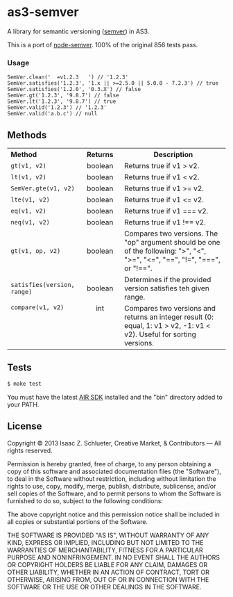 # as3-semver

A library for semantic versioning ([semver](http://semver.org/)) in AS3.

This is a port of [node-semver](https://github.com/isaacs/node-semver). 100% of the original 856 tests pass.

### Usage

```as3
SemVer.clean('  =v1.2.3   ') // '1.2.3'
SemVer.satisfies('1.2.3', '1.x || >=2.5.0 || 5.0.0 - 7.2.3') // true
SemVer.satisfies('1.2.0', '0.3.X') // false
SemVer.gt('1.2.3', '9.8.7') // false
SemVer.lt('1.2.3', '9.8.7') // true
SemVer.valid('1.2.3') // '1.2.3'
SemVer.valid('a.b.c') // null
```

## Methods

<table width="100%">
  <tr>
    <th align="left" width="150px">Method</th>
    <th width="80px">Returns</th>
    <th>Description</th>
  </tr>
  <tr>
    <td><code>gt(v1, v2)</code></td>
    <td align="center">boolean</td>
    <td>Returns true if v1 > v2.</td>
  </tr>
  <tr>
    <td><code>lt(v1, v2)</code></td>
    <td align="center">boolean</td>
    <td>Returns true if v1 < v2.</td>
  </tr>
  <tr>
    <td><code>SemVer.gte(v1, v2)</code></td>
    <td align="center">boolean</td>
    <td>Returns true if v1 >= v2.</td>
  </tr>
  <tr>
    <td><code>lte(v1, v2)</code></td>
    <td align="center">boolean</td>
    <td>Returns true if v1 <= v2.</td>
  </tr>
  <tr>
    <td><code>eq(v1, v2)</code></td>
    <td align="center">boolean</td>
    <td>Returns true if v1 === v2.</td>
  </tr>
  <tr>
    <td><code>neq(v1, v2)</code></td>
    <td align="center">boolean</td>
    <td>Returns true if v1 !== v2.</td>
  </tr>
  <tr>
    <td><code>gt(v1, op, v2)</code></td>
    <td align="center">boolean</td>
    <td>Compares two versions. The "op" argument should be one of the following: ">", "<", ">=", "<=", "==", "!=", "===", or "!==".</td>
  </tr>
  <tr>
    <td><code>satisfies(version, range)</code></td>
    <td align="center">boolean</td>
    <td>Determines if the provided version satisfies teh given range.</td>
  </tr>
  <tr>
    <td valign="top"><code>compare(v1, v2)</code></td>
    <td align="center" valign="top">int</td>
    <td>Compares two versions and returns an integer result (0: equal, 1: v1 > v2, -1: v1 < v2). Useful for sorting versions.</td>
  </tr>
</table>

## Tests

```sh
$ make test
```

You must have the latest [AIR SDK](http://www.adobe.com/devnet/air/air-sdk-download.html) installed and the "bin" directory added to your PATH.

## License

Copyright &copy; 2013 Isaac Z. Schlueter, Creative Market, & Contributors — All rights reserved.

Permission is hereby granted, free of charge, to any person
obtaining a copy of this software and associated documentation
files (the "Software"), to deal in the Software without
restriction, including without limitation the rights to use,
copy, modify, merge, publish, distribute, sublicense, and/or sell
copies of the Software, and to permit persons to whom the
Software is furnished to do so, subject to the following
conditions:

The above copyright notice and this permission notice shall be
included in all copies or substantial portions of the Software.

THE SOFTWARE IS PROVIDED "AS IS", WITHOUT WARRANTY OF ANY KIND,
EXPRESS OR IMPLIED, INCLUDING BUT NOT LIMITED TO THE WARRANTIES
OF MERCHANTABILITY, FITNESS FOR A PARTICULAR PURPOSE AND
NONINFRINGEMENT. IN NO EVENT SHALL THE AUTHORS OR COPYRIGHT
HOLDERS BE LIABLE FOR ANY CLAIM, DAMAGES OR OTHER LIABILITY,
WHETHER IN AN ACTION OF CONTRACT, TORT OR OTHERWISE, ARISING
FROM, OUT OF OR IN CONNECTION WITH THE SOFTWARE OR THE USE OR
OTHER DEALINGS IN THE SOFTWARE.